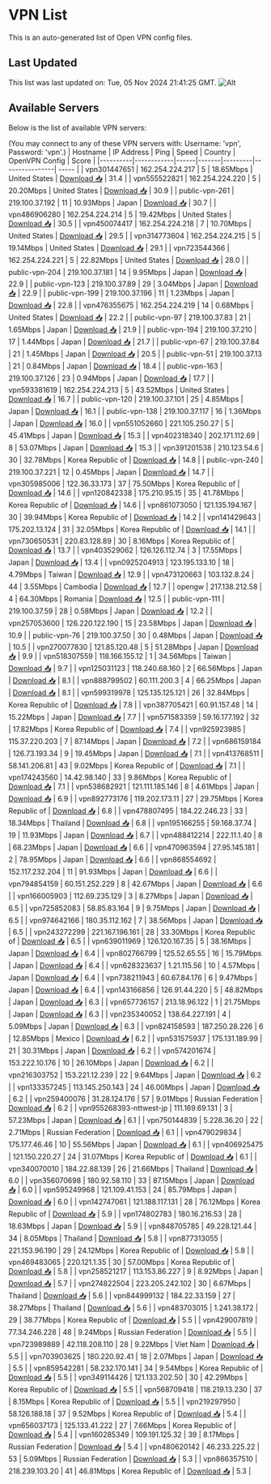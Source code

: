 # VPN List

This is an auto-generated list of Open VPN config files.

## Last Updated

This list was last updated on: Tue, 05 Nov 2024 21:41:25 GMT.
![Alt](https://repobeats.axiom.co/api/embed/186b98318ef1479477931607c1ad7d823f12451f.svg "Repobeats analytics image")

## Available Servers

Below is the list of available VPN servers:

(You may connect to any of these VPN servers with: Username: 'vpn', Password: 'vpn'.)
| Hostname | IP Address | Ping | Speed | Country | OpenVPN Config | Score |
|----------|------------|------|-------|---------|----------------| ----- |
| vpn301447651 | 162.254.224.217 | 5 | 18.65Mbps | United States | [Download 📥](./configs/server_0_US.ovpn) | 31.4 |
| vpn555522821 | 162.254.224.220 | 5 | 20.20Mbps | United States | [Download 📥](./configs/server_1_US.ovpn) | 30.9 |
| public-vpn-261 | 219.100.37.192 | 11 | 10.93Mbps | Japan | [Download 📥](./configs/server_2_JP.ovpn) | 30.7 |
| vpn486906280 | 162.254.224.214 | 5 | 19.42Mbps | United States | [Download 📥](./configs/server_3_US.ovpn) | 30.5 |
| vpn450074417 | 162.254.224.218 | 7 | 10.70Mbps | United States | [Download 📥](./configs/server_4_US.ovpn) | 29.5 |
| vpn314773604 | 162.254.224.215 | 5 | 19.14Mbps | United States | [Download 📥](./configs/server_5_US.ovpn) | 29.1 |
| vpn723544366 | 162.254.224.221 | 5 | 22.82Mbps | United States | [Download 📥](./configs/server_6_US.ovpn) | 28.0 |
| public-vpn-204 | 219.100.37.181 | 14 | 9.95Mbps | Japan | [Download 📥](./configs/server_7_JP.ovpn) | 22.9 |
| public-vpn-123 | 219.100.37.89 | 29 | 3.04Mbps | Japan | [Download 📥](./configs/server_8_JP.ovpn) | 22.9 |
| public-vpn-199 | 219.100.37.196 | 11 | 1.23Mbps | Japan | [Download 📥](./configs/server_9_JP.ovpn) | 22.8 |
| vpn476355675 | 162.254.224.219 | 14 | 0.68Mbps | United States | [Download 📥](./configs/server_10_US.ovpn) | 22.2 |
| public-vpn-97 | 219.100.37.83 | 21 | 1.65Mbps | Japan | [Download 📥](./configs/server_11_JP.ovpn) | 21.9 |
| public-vpn-194 | 219.100.37.210 | 17 | 1.44Mbps | Japan | [Download 📥](./configs/server_12_JP.ovpn) | 21.7 |
| public-vpn-67 | 219.100.37.84 | 21 | 1.45Mbps | Japan | [Download 📥](./configs/server_13_JP.ovpn) | 20.5 |
| public-vpn-51 | 219.100.37.13 | 21 | 0.84Mbps | Japan | [Download 📥](./configs/server_14_JP.ovpn) | 18.4 |
| public-vpn-163 | 219.100.37.126 | 23 | 0.94Mbps | Japan | [Download 📥](./configs/server_15_JP.ovpn) | 17.7 |
| vpn593381619 | 162.254.224.213 | 5 | 43.52Mbps | United States | [Download 📥](./configs/server_16_US.ovpn) | 16.7 |
| public-vpn-120 | 219.100.37.101 | 25 | 4.85Mbps | Japan | [Download 📥](./configs/server_17_JP.ovpn) | 16.1 |
| public-vpn-138 | 219.100.37.117 | 16 | 1.36Mbps | Japan | [Download 📥](./configs/server_18_JP.ovpn) | 16.0 |
| vpn551052660 | 221.105.250.27 | 5 | 45.41Mbps | Japan | [Download 📥](./configs/server_19_JP.ovpn) | 15.3 |
| vpn402318340 | 202.171.112.69 | 8 | 53.07Mbps | Japan | [Download 📥](./configs/server_20_JP.ovpn) | 15.3 |
| vpn391201538 | 210.123.54.6 | 30 | 32.78Mbps | Korea Republic of | [Download 📥](./configs/server_21_KR.ovpn) | 14.8 |
| public-vpn-240 | 219.100.37.221 | 12 | 0.45Mbps | Japan | [Download 📥](./configs/server_22_JP.ovpn) | 14.7 |
| vpn305985006 | 122.36.33.173 | 37 | 75.50Mbps | Korea Republic of | [Download 📥](./configs/server_23_KR.ovpn) | 14.6 |
| vpn120842338 | 175.210.95.15 | 35 | 41.78Mbps | Korea Republic of | [Download 📥](./configs/server_24_KR.ovpn) | 14.6 |
| vpn861073050 | 121.135.194.167 | 30 | 39.94Mbps | Korea Republic of | [Download 📥](./configs/server_25_KR.ovpn) | 14.2 |
| vpn141429643 | 175.202.13.124 | 31 | 32.05Mbps | Korea Republic of | [Download 📥](./configs/server_26_KR.ovpn) | 14.1 |
| vpn730650531 | 220.83.128.89 | 30 | 8.16Mbps | Korea Republic of | [Download 📥](./configs/server_27_KR.ovpn) | 13.7 |
| vpn403529062 | 126.126.112.74 | 3 | 17.55Mbps | Japan | [Download 📥](./configs/server_28_JP.ovpn) | 13.4 |
| vpn0925204913 | 123.195.133.10 | 18 | 4.79Mbps | Taiwan | [Download 📥](./configs/server_29_TW.ovpn) | 12.9 |
| vpn473120663 | 103.132.8.24 | 44 | 3.55Mbps | Cambodia | [Download 📥](./configs/server_30_KH.ovpn) | 12.7 |
| opengw | 217.138.212.58 | 4 | 64.30Mbps | Romania | [Download 📥](./configs/server_31_RO.ovpn) | 12.5 |
| public-vpn-111 | 219.100.37.59 | 28 | 0.58Mbps | Japan | [Download 📥](./configs/server_32_JP.ovpn) | 12.2 |
| vpn257053600 | 126.220.122.190 | 15 | 23.58Mbps | Japan | [Download 📥](./configs/server_33_JP.ovpn) | 10.9 |
| public-vpn-76 | 219.100.37.50 | 30 | 0.48Mbps | Japan | [Download 📥](./configs/server_34_JP.ovpn) | 10.5 |
| vpn270077830 | 121.85.120.48 | 5 | 51.28Mbps | Japan | [Download 📥](./configs/server_35_JP.ovpn) | 9.9 |
| vpn518307559 | 118.166.155.12 | 1 | 34.56Mbps | Taiwan | [Download 📥](./configs/server_36_TW.ovpn) | 9.7 |
| vpn125031123 | 118.240.68.160 | 2 | 66.56Mbps | Japan | [Download 📥](./configs/server_37_JP.ovpn) | 8.1 |
| vpn888799502 | 60.111.200.3 | 4 | 66.25Mbps | Japan | [Download 📥](./configs/server_38_JP.ovpn) | 8.1 |
| vpn599319978 | 125.135.125.121 | 26 | 32.84Mbps | Korea Republic of | [Download 📥](./configs/server_39_KR.ovpn) | 7.8 |
| vpn387705421 | 60.91.157.48 | 14 | 15.22Mbps | Japan | [Download 📥](./configs/server_40_JP.ovpn) | 7.7 |
| vpn571583359 | 59.16.177.192 | 32 | 17.82Mbps | Korea Republic of | [Download 📥](./configs/server_41_KR.ovpn) | 7.4 |
| vpn925923985 | 115.37.220.203 | 7 | 87.14Mbps | Japan | [Download 📥](./configs/server_42_JP.ovpn) | 7.2 |
| vpn686159184 | 126.73.193.34 | 9 | 19.45Mbps | Japan | [Download 📥](./configs/server_43_JP.ovpn) | 7.1 |
| vpn413768511 | 58.141.206.81 | 43 | 9.02Mbps | Korea Republic of | [Download 📥](./configs/server_44_KR.ovpn) | 7.1 |
| vpn174243560 | 14.42.98.140 | 33 | 9.86Mbps | Korea Republic of | [Download 📥](./configs/server_45_KR.ovpn) | 7.1 |
| vpn538682921 | 121.111.185.146 | 8 | 4.61Mbps | Japan | [Download 📥](./configs/server_46_JP.ovpn) | 6.9 |
| vpn892773176 | 119.202.173.11 | 27 | 29.75Mbps | Korea Republic of | [Download 📥](./configs/server_47_KR.ovpn) | 6.8 |
| vpn478807495 | 184.22.246.23 | 33 | 18.34Mbps | Thailand | [Download 📥](./configs/server_48_TH.ovpn) | 6.8 |
| vpn195166255 | 59.168.37.74 | 19 | 11.93Mbps | Japan | [Download 📥](./configs/server_49_JP.ovpn) | 6.7 |
| vpn488412214 | 222.11.1.40 | 8 | 68.23Mbps | Japan | [Download 📥](./configs/server_50_JP.ovpn) | 6.6 |
| vpn470963594 | 27.95.145.181 | 2 | 78.95Mbps | Japan | [Download 📥](./configs/server_51_JP.ovpn) | 6.6 |
| vpn868554692 | 152.117.232.204 | 11 | 91.93Mbps | Japan | [Download 📥](./configs/server_52_JP.ovpn) | 6.6 |
| vpn794854159 | 60.151.252.229 | 8 | 42.67Mbps | Japan | [Download 📥](./configs/server_53_JP.ovpn) | 6.6 |
| vpn166005903 | 112.69.235.129 | 3 | 8.27Mbps | Japan | [Download 📥](./configs/server_54_JP.ovpn) | 6.5 |
| vpn725852083 | 58.85.83.164 | 9 | 9.75Mbps | Japan | [Download 📥](./configs/server_55_JP.ovpn) | 6.5 |
| vpn974642166 | 180.35.112.162 | 7 | 38.56Mbps | Japan | [Download 📥](./configs/server_56_JP.ovpn) | 6.5 |
| vpn243272299 | 221.167.196.161 | 28 | 33.30Mbps | Korea Republic of | [Download 📥](./configs/server_57_KR.ovpn) | 6.5 |
| vpn639011969 | 126.120.167.35 | 5 | 38.16Mbps | Japan | [Download 📥](./configs/server_58_JP.ovpn) | 6.4 |
| vpn802766799 | 125.52.65.55 | 16 | 15.79Mbps | Japan | [Download 📥](./configs/server_59_JP.ovpn) | 6.4 |
| vpn628323637 | 1.21.115.56 | 10 | 4.57Mbps | Japan | [Download 📥](./configs/server_60_JP.ovpn) | 6.4 |
| vpn738211943 | 60.67.84.176 | 6 | 9.47Mbps | Japan | [Download 📥](./configs/server_61_JP.ovpn) | 6.4 |
| vpn143166856 | 126.91.44.220 | 5 | 48.82Mbps | Japan | [Download 📥](./configs/server_62_JP.ovpn) | 6.3 |
| vpn657736157 | 213.18.96.122 | 1 | 21.75Mbps | Japan | [Download 📥](./configs/server_63_JP.ovpn) | 6.3 |
| vpn235340052 | 138.64.227.191 | 4 | 5.09Mbps | Japan | [Download 📥](./configs/server_64_JP.ovpn) | 6.3 |
| vpn824158593 | 187.250.28.226 | 6 | 12.85Mbps | Mexico | [Download 📥](./configs/server_65_MX.ovpn) | 6.2 |
| vpn531575937 | 175.131.189.99 | 21 | 30.31Mbps | Japan | [Download 📥](./configs/server_66_JP.ovpn) | 6.2 |
| vpn574201674 | 153.222.10.176 | 10 | 26.10Mbps | Japan | [Download 📥](./configs/server_67_JP.ovpn) | 6.2 |
| vpn216303752 | 153.221.12.239 | 22 | 9.64Mbps | Japan | [Download 📥](./configs/server_68_JP.ovpn) | 6.2 |
| vpn133357245 | 113.145.250.143 | 24 | 46.00Mbps | Japan | [Download 📥](./configs/server_69_JP.ovpn) | 6.2 |
| vpn259400076 | 31.28.124.176 | 57 | 9.01Mbps | Russian Federation | [Download 📥](./configs/server_70_RU.ovpn) | 6.2 |
| vpn955268393-nttwest-jp | 111.169.69.131 | 3 | 57.23Mbps | Japan | [Download 📥](./configs/server_71_JP.ovpn) | 6.1 |
| vpn750144839 | 5.228.36.20 | 22 | 2.71Mbps | Russian Federation | [Download 📥](./configs/server_72_RU.ovpn) | 6.1 |
| vpn479029834 | 175.177.46.46 | 10 | 55.56Mbps | Japan | [Download 📥](./configs/server_73_JP.ovpn) | 6.1 |
| vpn406925475 | 121.150.220.27 | 24 | 31.07Mbps | Korea Republic of | [Download 📥](./configs/server_74_KR.ovpn) | 6.1 |
| vpn340070010 | 184.22.88.139 | 26 | 21.66Mbps | Thailand | [Download 📥](./configs/server_75_TH.ovpn) | 6.0 |
| vpn356070698 | 180.92.58.110 | 33 | 87.15Mbps | Japan | [Download 📥](./configs/server_76_JP.ovpn) | 6.0 |
| vpn595249968 | 121.109.41.153 | 24 | 85.79Mbps | Japan | [Download 📥](./configs/server_77_JP.ovpn) | 6.0 |
| vpn142747061 | 121.188.117.131 | 28 | 76.12Mbps | Korea Republic of | [Download 📥](./configs/server_78_KR.ovpn) | 5.9 |
| vpn174802783 | 180.16.216.53 | 28 | 18.63Mbps | Japan | [Download 📥](./configs/server_79_JP.ovpn) | 5.9 |
| vpn848705785 | 49.228.121.44 | 34 | 8.05Mbps | Thailand | [Download 📥](./configs/server_80_TH.ovpn) | 5.8 |
| vpn877313055 | 221.153.96.190 | 29 | 24.12Mbps | Korea Republic of | [Download 📥](./configs/server_81_KR.ovpn) | 5.8 |
| vpn469483065 | 220.121.1.35 | 30 | 57.00Mbps | Korea Republic of | [Download 📥](./configs/server_82_KR.ovpn) | 5.8 |
| vpn258521217 | 113.153.86.227 | 9 | 8.92Mbps | Japan | [Download 📥](./configs/server_83_JP.ovpn) | 5.7 |
| vpn274822504 | 223.205.242.102 | 30 | 6.67Mbps | Thailand | [Download 📥](./configs/server_84_TH.ovpn) | 5.6 |
| vpn844999132 | 184.22.33.159 | 27 | 38.27Mbps | Thailand | [Download 📥](./configs/server_85_TH.ovpn) | 5.6 |
| vpn483703015 | 1.241.38.172 | 29 | 38.77Mbps | Korea Republic of | [Download 📥](./configs/server_86_KR.ovpn) | 5.5 |
| vpn429007819 | 77.34.246.228 | 48 | 9.24Mbps | Russian Federation | [Download 📥](./configs/server_87_RU.ovpn) | 5.5 |
| vpn723989889 | 42.118.208.110 | 28 | 9.22Mbps | Viet Nam | [Download 📥](./configs/server_88_VN.ovpn) | 5.5 |
| vpn703903625 | 180.220.92.41 | 18 | 2.07Mbps | Japan | [Download 📥](./configs/server_89_JP.ovpn) | 5.5 |
| vpn859542281 | 58.232.170.141 | 34 | 9.54Mbps | Korea Republic of | [Download 📥](./configs/server_90_KR.ovpn) | 5.5 |
| vpn349114426 | 121.133.202.50 | 30 | 42.29Mbps | Korea Republic of | [Download 📥](./configs/server_91_KR.ovpn) | 5.5 |
| vpn568709418 | 118.219.13.230 | 37 | 8.15Mbps | Korea Republic of | [Download 📥](./configs/server_92_KR.ovpn) | 5.5 |
| vpn219297950 | 58.126.188.18 | 37 | 9.52Mbps | Korea Republic of | [Download 📥](./configs/server_93_KR.ovpn) | 5.4 |
| vpn656037173 | 125.133.41.222 | 27 | 7.66Mbps | Korea Republic of | [Download 📥](./configs/server_94_KR.ovpn) | 5.4 |
| vpn160285349 | 109.191.125.32 | 39 | 8.17Mbps | Russian Federation | [Download 📥](./configs/server_95_RU.ovpn) | 5.4 |
| vpn480620142 | 46.233.225.22 | 53 | 5.09Mbps | Russian Federation | [Download 📥](./configs/server_96_RU.ovpn) | 5.3 |
| vpn866357510 | 218.239.103.20 | 41 | 46.81Mbps | Korea Republic of | [Download 📥](./configs/server_97_KR.ovpn) | 5.3 |
